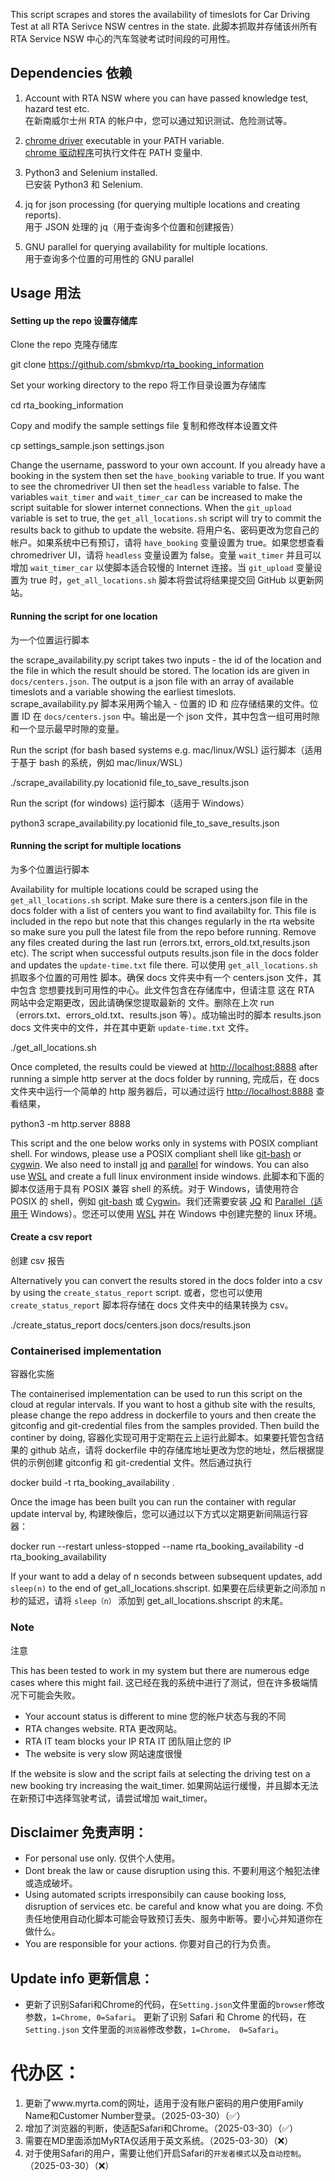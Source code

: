 This script scrapes and stores the availability of timeslots for Car Driving Test at all RTA Serivce NSW centres in the state.
此脚本抓取并存储该州所有 RTA Service NSW 中心的汽车驾驶考试时间段的可用性。

## Dependencies 依赖

1. Account with RTA NSW where you can have passed knowledge test, hazard test etc.<br>
在新南威尔士州 RTA 的帐户中，您可以通过知识测试、危险测试等。

2. [chrome driver](https://sites.google.com/chromium.org/driver/) executable in your PATH variable.<br>
[chrome 驱动程序](https://sites.google.com/chromium.org/driver/)可执行文件在 PATH 变量中.

3. Python3 and Selenium installed.<br>
已安装 Python3 和 Selenium.

4. jq for json processing (for querying multiple locations and creating reports).<br>
用于 JSON 处理的 jq（用于查询多个位置和创建报告）

5. GNU parallel for querying availability for multiple locations.<br>
用于查询多个位置的可用性的 GNU parallel

## Usage 用法
#### Setting up the repo 设置存储库

Clone the repo
克隆存储库

git clone https://github.com/sbmkvp/rta_booking_information


Set your working directory to the repo
将工作目录设置为存储库

cd rta_booking_information


Copy and modify the sample settings file
复制和修改样本设置文件

cp settings_sample.json settings.json


Change the username, password to your own account. If you already have a booking in the system then set the `have_booking` variable to true. If you want to see the chromedriver UI then set the `headless` variable to false. The variables `wait_timer` and `wait_timer_car` can be increased to make the script suitable for slower internet connections. When the `git_upload` variable is set to true, the `get_all_locations.sh` script will try to commit the results back to github to update the website.
将用户名、密码更改为您自己的帐户。如果系统中已有预订，请将 `have_booking` 变量设置为 true。如果您想查看 chromedriver UI，请将 `headless` 变量设置为 false。变量 `wait_timer` 并且可以增加 `wait_timer_car` 以使脚本适合较慢的 Internet 连接。当 `git_upload` 变量设置为 true 时，`get_all_locations.sh` 脚本将尝试将结果提交回 GitHub 以更新网站。

#### Running the script for one location
为一个位置运行脚本

the scrape\_availability.py script takes two inputs - the id of the location and the file in which the result should be stored. The location ids are given in `docs/centers.json`. The output is a json file with an array of available timeslots and a variable showing the earliest timeslots.
scrape\_availability.py 脚本采用两个输入 - 位置的 ID 和 应存储结果的文件。位置 ID 在 `docs/centers.json` 中。输出是一个 json 文件，其中包含一组可用时隙和一个显示最早时隙的变量。

Run the script (for bash based systems e.g. mac/linux/WSL)
运行脚本（适用于基于 bash 的系统，例如 mac/linux/WSL）

./scrape_availability.py locationid file_to_save_results.json


Run the script (for windows)
运行脚本（适用于 Windows）

python3 scrape_availability.py locationid file_to_save_results.json


#### Running the script for multiple locations
为多个位置运行脚本

Availability for multiple locations could be scraped using the `get_all_locations.sh` script. Make sure there is a centers.json file in the docs folder with a list of centers you want to find availabilty for. This file is included in the repo but note that this changes regularly in the rta website so make sure you pull the latest file from the repo before running. Remove any files created during the last run (errors.txt, errors\_old.txt,results.json etc). The script when successful outputs results.json file in the docs folder and updates the `update-time.txt` file there.
可以使用 `get_all_locations.sh` 抓取多个位置的可用性 脚本。确保 docs 文件夹中有一个 centers.json 文件，其中包含 您想要找到可用性的中心。此文件包含在存储库中，但请注意 这在 RTA 网站中会定期更改，因此请确保您提取最新的 文件。删除在上次 run（errors.txt、errors\_old.txt、results.json 等）。成功输出时的脚本 results.json docs 文件夹中的文件，并在其中更新 `update-time.txt` 文件。

./get_all_locations.sh


Once completed, the results could be viewed at [http://localhost:8888](http://localhost:8888) after running a simple http server at the docs folder by running,
完成后，在 docs 文件夹中运行一个简单的 http 服务器后，可以通过运行 [http://localhost:8888](http://localhost:8888) 查看结果，

python3 -m http.server 8888


This script and the one below works only in systems with POSIX compliant shell. For windows, please use a POSIX compliant shell like [git-bash](https://gitforwindows.org/) or [cygwin](http://cygwin.com/). We also need to install [jq](https://stackoverflow.com/questions/52393850/how-to-install-gnu-parallel-on-windows-10-using-git-bash) and [parallel](https://stackoverflow.com/questions/53967693/how-to-run-jq-from-gitbash-in-windows) for windows. You can also use [WSL](https://docs.microsoft.com/en-us/windows/wsl/install) and create a full linux environment inside windows.
此脚本和下面的脚本仅适用于具有 POSIX 兼容 shell 的系统。对于 Windows，请使用符合 POSIX 的 shell，例如 [git-bash](https://gitforwindows.org/) 或 [Cygwin](http://cygwin.com/)。我们还需要安装 [JQ](https://stackoverflow.com/questions/52393850/how-to-install-gnu-parallel-on-windows-10-using-git-bash) 和 [Parallel（适用于](https://stackoverflow.com/questions/53967693/how-to-run-jq-from-gitbash-in-windows) Windows）。您还可以使用 [WSL](https://docs.microsoft.com/en-us/windows/wsl/install) 并在 Windows 中创建完整的 linux 环境。

#### Create a csv report
创建 csv 报告

Alternatively you can convert the results stored in the docs folder into a csv by using the `create_status_report` script.
或者，您也可以使用 `create_status_report` 脚本将存储在 docs 文件夹中的结果转换为 csv。

./create_status_report docs/centers.json docs/results.json


### Containerised implementation
容器化实施

The containerised implementation can be used to run this script on the cloud at regular intervals. If you want to host a github site with the results, please change the repo address in dockerfile to yours and then create the gitconfig and git-credential files from the samples provided. Then build the continer by doing,
容器化实现可用于定期在云上运行此脚本。如果要托管包含结果的 github 站点，请将 dockerfile 中的存储库地址更改为您的地址，然后根据提供的示例创建 gitconfig 和 git-credential 文件。然后通过执行

docker build -t rta_booking_availability .


Once the image has been built you can run the container with regular update interval by,
构建映像后，您可以通过以下方式以定期更新间隔运行容器：

docker run --restart unless-stopped --name rta_booking_availability -d rta_booking_availability


If your want to add a delay of n seconds between subsequent updates, add `sleep(n)` to the end of get\_all\_locations.shscript.
如果要在后续更新之间添加 n 秒的延迟，请将 `sleep（n）` 添加到 get\_all\_locations.shscript 的末尾。

### Note
注意

This has been tested to work in my system but there are numerous edge cases where this might fail.
这已经在我的系统中进行了测试，但在许多极端情况下可能会失败。

*   Your account status is different to mine
您的帐户状态与我的不同
*   RTA changes website.
RTA 更改网站。
*   RTA IT team blocks your IP
RTA IT 团队阻止您的 IP
*   The website is very slow
网站速度很慢

If the website is slow and the script fails at selecting the driving test on a new booking try increasing the wait\_timer.
如果网站运行缓慢，并且脚本无法在新预订中选择驾驶考试，请尝试增加 wait\_timer。

## Disclaimer 免责声明：

*   For personal use only.
仅供个人使用。
*   Dont break the law or cause disruption using this.
不要利用这个触犯法律或造成破坏。
*   Using automated scripts irresponsibily can cause booking loss, disruption of services etc. be careful and know what you are doing.
不负责任地使用自动化脚本可能会导致预订丢失、服务中断等。要小心并知道你在做什么。
*   You are responsible for your actions.
你要对自己的行为负责。

## Update info 更新信息：

*   更新了识别Safari和Chrome的代码，在`Setting.json`文件里面的`browser`修改参数，`1=Chrome, 0=Safari`。
更新了识别 Safari 和 Chrome 的代码，在 `Setting.json` 文件里面的`浏览器`修改参数，`1=Chrome， 0=Safari`。


# 代办区：
1. 更新了www.myrta.com的网址，适用于没有账户密码的用户使用Family Name和Customer Number登录。（2025-03-30）（✅）
2. 增加了浏览器的判断，使适配Safari和Chrome。（2025-03-30）（✅）
3. 需要在MD里面添加MyRTA仅适用于英文系统。（2025-03-30）（❌）
4. 对于使用Safari的用户，需要让他们开启Safari的`开发者模式`以及`自动控制`。（2025-03-30）（❌）